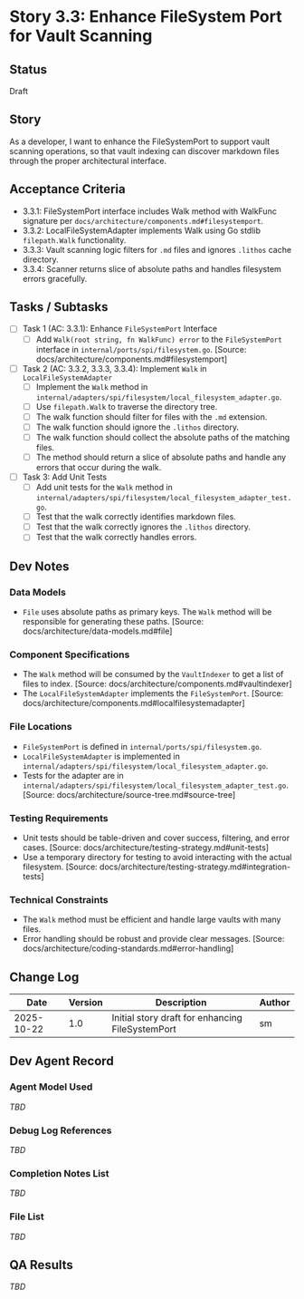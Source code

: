 # Story 3.3: Enhance FileSystem Port for Vault Scanning

## Status

Draft

## Story

As a developer, I want to enhance the FileSystemPort to support vault scanning operations, so that vault indexing can discover markdown files through the proper architectural interface.

## Acceptance Criteria

- 3.3.1: FileSystemPort interface includes Walk method with WalkFunc signature per `docs/architecture/components.md#filesystemport`.
- 3.3.2: LocalFileSystemAdapter implements Walk using Go stdlib `filepath.Walk` functionality.
- 3.3.3: Vault scanning logic filters for `.md` files and ignores `.lithos` cache directory.
- 3.3.4: Scanner returns slice of absolute paths and handles filesystem errors gracefully.

## Tasks / Subtasks

- [ ] Task 1 (AC: 3.3.1): Enhance `FileSystemPort` Interface
  - [ ] Add `Walk(root string, fn WalkFunc) error` to the `FileSystemPort` interface in `internal/ports/spi/filesystem.go`. [Source: docs/architecture/components.md#filesystemport]
- [ ] Task 2 (AC: 3.3.2, 3.3.3, 3.3.4): Implement `Walk` in `LocalFileSystemAdapter`
  - [ ] Implement the `Walk` method in `internal/adapters/spi/filesystem/local_filesystem_adapter.go`.
  - [ ] Use `filepath.Walk` to traverse the directory tree.
  - [ ] The walk function should filter for files with the `.md` extension.
  - [ ] The walk function should ignore the `.lithos` directory.
  - [ ] The walk function should collect the absolute paths of the matching files.
  - [ ] The method should return a slice of absolute paths and handle any errors that occur during the walk.
- [ ] Task 3: Add Unit Tests
  - [ ] Add unit tests for the `Walk` method in `internal/adapters/spi/filesystem/local_filesystem_adapter_test.go`.
  - [ ] Test that the walk correctly identifies markdown files.
  - [ ] Test that the walk correctly ignores the `.lithos` directory.
  - [ ] Test that the walk correctly handles errors.

## Dev Notes

### Data Models
- `File` uses absolute paths as primary keys. The `Walk` method will be responsible for generating these paths. [Source: docs/architecture/data-models.md#file]

### Component Specifications
- The `Walk` method will be consumed by the `VaultIndexer` to get a list of files to index. [Source: docs/architecture/components.md#vaultindexer]
- The `LocalFileSystemAdapter` implements the `FileSystemPort`. [Source: docs/architecture/components.md#localfilesystemadapter]

### File Locations
- `FileSystemPort` is defined in `internal/ports/spi/filesystem.go`.
- `LocalFileSystemAdapter` is implemented in `internal/adapters/spi/filesystem/local_filesystem_adapter.go`.
- Tests for the adapter are in `internal/adapters/spi/filesystem/local_filesystem_adapter_test.go`.
[Source: docs/architecture/source-tree.md#source-tree]

### Testing Requirements
- Unit tests should be table-driven and cover success, filtering, and error cases. [Source: docs/architecture/testing-strategy.md#unit-tests]
- Use a temporary directory for testing to avoid interacting with the actual filesystem. [Source: docs/architecture/testing-strategy.md#integration-tests]

### Technical Constraints
- The `Walk` method must be efficient and handle large vaults with many files.
- Error handling should be robust and provide clear messages. [Source: docs/architecture/coding-standards.md#error-handling]

## Change Log

| Date       | Version | Description                                    | Author |
| ---------- | ------- | ---------------------------------------------- | ------ |
| 2025-10-22 | 1.0     | Initial story draft for enhancing FileSystemPort | sm     |

## Dev Agent Record

### Agent Model Used

_TBD_

### Debug Log References

_TBD_

### Completion Notes List

_TBD_

### File List

_TBD_

## QA Results

_TBD_
